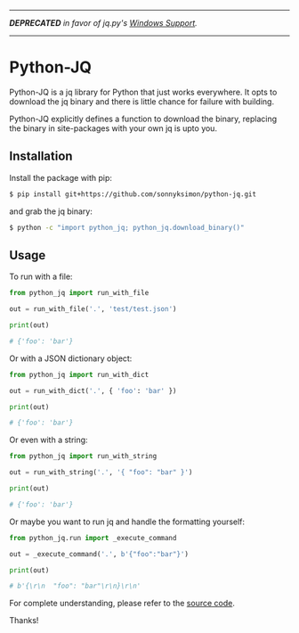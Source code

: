 ***

***DEPRECATED** in favor of jq.py's [Windows Support](https://github.com/mwilliamson/jq.py/pull/109).*

***

# Python-JQ

Python-JQ is a jq library for Python that just works everywhere. It opts to download
the jq binary and there is little chance for failure with building. 

Python-JQ explicitly defines a function to download the binary, replacing the binary 
in site-packages with your own jq is upto you.

## Installation

Install the package with pip:

```sh
$ pip install git+https://github.com/sonnyksimon/python-jq.git
```

and grab the jq binary:

```sh
$ python -c "import python_jq; python_jq.download_binary()"
```

## Usage

To run with a file:

```python
from python_jq import run_with_file

out = run_with_file('.', 'test/test.json')

print(out)

# {'foo': 'bar'}
```

Or with a JSON dictionary object:

```python
from python_jq import run_with_dict

out = run_with_dict('.', { 'foo': 'bar' })

print(out)

# {'foo': 'bar'}
```

Or even with a string:

```python
from python_jq import run_with_string

out = run_with_string('.', '{ "foo": "bar" }')

print(out)

# {'foo': 'bar'}
```

Or maybe you want to run jq and handle the formatting yourself:
```python
from python_jq.run import _execute_command

out = _execute_command('.', b'{"foo":"bar"}')

print(out)

# b'{\r\n  "foo": "bar"\r\n}\r\n'
```

For complete understanding, please refer to the [source code](https://github.com/sonnyksimon/python-jq).

Thanks!
